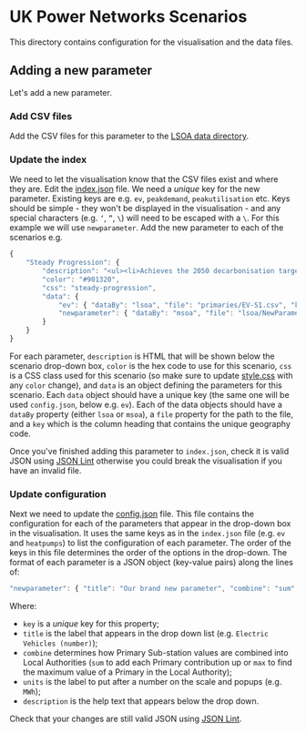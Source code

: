 # UK Power Networks Scenarios

This directory contains configuration for the visualisation and the data files.

## Adding a new parameter

Let's add a new parameter. 

### Add CSV files

Add the CSV files for this parameter to the [LSOA data directory](https://github.com/UK-Power-Networks/DFES-visualisation/tree/master/data/scenarios/lsoa).

### Update the index

We need to let the visualisation know that the CSV files exist and where they are. Edit the [index.json](index.json) file. We need a _unique_ key for the new parameter. Existing keys are e.g. `ev`, `peakdemand`, `peakutilisation` etc. Keys should be simple - they won't be displayed in the visualisation - and any special characters (e.g. `‘`, `”`, `\`) will need to be escaped with a `\`. For this example we will use `newparameter`. Add the new parameter to each of the scenarios e.g.

```javascript
{
	"Steady Progression": {
		"description": "<ul><li>Achieves the 2050 decarbonisation target.</li><li>Decentralised pathway.</li></ul>",
		"color": "#901320",
		"css": "steady-progression",
		"data": {
			"ev": { "dataBy": "lsoa", "file": "primaries/EV-S1.csv", "key": "LSOA11CD" },
			"newparameter": { "dataBy": "msoa", "file": "lsoa/NewParameter-CommunityRenewables.csv", "key": "MSOA11CD" }
        }
	}
}
```

For each parameter, `description` is HTML that will be shown below the scenario drop-down box, `color` is the hex code to use for this scenario, `css` is a CSS class used for this scenario (so make sure to update [style.css](../../resources/style.css) with any `color` change), and `data` is an object defining the parameters for this scenario. Each `data` object should have a unique key (the same one will be used `config.json`, below e.g. `ev`). Each of the data objects should have a `dataBy` property (either `lsoa` or `msoa`), a `file` property for the path to the file, and a `key` which is the column heading that contains the unique geography code.

Once you've finished adding this parameter to `index.json`, check it is valid JSON using [JSON Lint](https://jsonlint.com/) otherwise you could break the visualisation if you have an invalid file.

### Update configuration

Next we need to update the [config.json](config.json) file. This file contains the configuration for each of the parameters that appear in the drop-down box in the visualisation. It uses the same keys as in the `index.json` file (e.g. `ev` and `heatpumps`) to list the configuration of each parameter. The order of the keys in this file determines the order of the options in the drop-down. The format of each parameter is a JSON object (key-value pairs) along the lines of:

```javascript
"newparameter": { "title": "Our brand new parameter", "combine": "sum", "units":"", "dp": 0, "description": "The short description that appears below the drop down" }
```

Where:
* `key` is a _unique_ key for this property;
* `title` is the label that appears in the drop down list (e.g. `Electric Vehicles (number)`);
* `combine` determines how Primary Sub-station values are combined into Local Authorities (`sum` to add each Primary contribution up or `max` to find the maximum value of a Primary in the Local Authority);
* `units` is the label to put after a number on the scale and popups (e.g. `MWh`);
* `description` is the help text that appears below the drop down.

Check that your changes are still valid JSON using [JSON Lint](https://jsonlint.com/).
